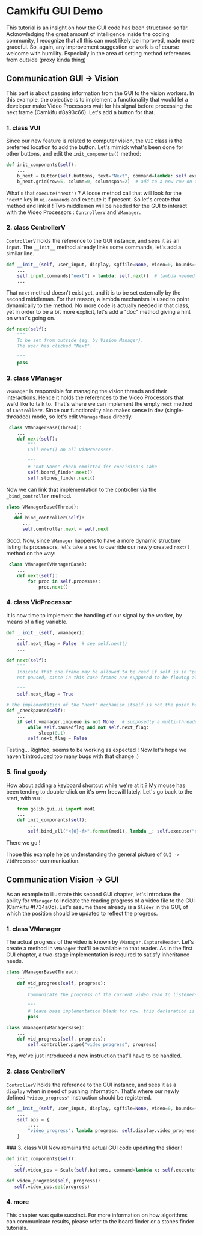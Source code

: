 # Camkifu GUI Demo

This tutorial is an insight on how the GUI code has been structured so far. Acknowledging the great amount of intelligence inside the coding community, I recognize that all this can most likely be improved, made more graceful. So, again, any improvement suggestion or work is of course welcome with humility. Especially in the area of setting method references from outside (proxy kinda thing)


## Communication GUI -> Vision

This part is about passing information from the GUI to the vision workers. In this example, the objective is to implement a functionality that would let a developer make Video Processors wait for his signal before processing the next frame (Camkifu #8a93c66). Let's add a button for that.


### 1. class VUI
Since our new feature is related to computer vision, the `VUI` class is the preferred location to add the button. Let's mimick what's been done for other buttons, and edit the `init_components()` method:

```python
def init_components(self):
    ...
    b_next = Button(self.buttons, text="Next", command=lambda: self.execute("next"))
    b_next.grid(row=5, column=0, columnspan=2)  # add to a new row on the screen
```

What's that `execute("next")` ? A loose method call that will look for the `"next"` key in `ui.commands` and execute it if present. So let's create that method and link it ! Two middlemen will be needed for the GUI to interact with the Video Processors : `ControllerV` and `VManager`.

### 2. class ControllerV
`ControllerV` holds the reference to the GUI instance, and sees it as an `input`. The `__init__` method already links some commands, let's add a similar line.

```python
def __init__(self, user_input, display, sgffile=None, video=0, bounds=(0, 1)):
    ...
    self.input.commands["next"] = lambda: self.next()  # lambda needed to bind method externally at runtime
    ...
```

That `next` method doesn't exist yet, and it is to be set externally by the second middleman. For that reason, a lambda mechanism is used to point dynamically to the method. No more code is actually needed in that class, yet in order to be a bit more explicit, let's add a "doc" method giving a hint on what's going on.

```python
def next(self):
    """
    To be set from outside (eg. by Vision Manager).
    The user has clicked "Next".

    """
    pass
```

### 3. class VManager
`VManager` is responsible for managing the vision threads and their interactions. Hence it holds the references to the Video Processors that we'd like to talk to. That's where we can implement the empty `next` method of `ControllerV`. 
Since our functionality also makes sense in dev (single-threaded) mode, so let's edit `VManagerBase` directly.
 
```python
 class VManagerBase(Thread):
    ...
    def next(self):
        """
        Call next() on all VidProcessor.
        
        """
        # "not None" check ommitted for concision's sake 
        self.board_finder.next()
        self.stones_finder.next()
```

Now we can link that implementation to the controller via the `_bind_controller` method. 
 ```python
 class VManagerBase(Thread):
    ...
    def bind_controller(self):
       ...
       self.controller.next = self.next
 ```

Good. Now, since `VManager` happens to have a more dynamic structure listing its processors, let's take a sec to override our newly created `next()` method on the way:

```python
 class VManager(VManagerBase):
    ...
    def next(self):
        for proc in self.processes:
            proc.next()
```

### 4. class VidProcessor
It is now time to implement the handling of our signal by the worker, by means of a flag variable.

```python
def __init__(self, vmanager):
    ...
    self.next_flag = False  # see self.next()
    ...
    
def next(self):
    """
    Indicate that one frame may be allowed to be read if self is in "paused" state. Has no effect if self is 
    not paused, since in this case frames are supposed to be flowing already. 
    
    """
    self.next_flag = True

# the implementation of the "next" mechanism itself is not the point here, but let's show it for completion's sake
def _checkpause(self):
    ...
    if self.vmanager.imqueue is not None:  # supposedly a multi-threaded env
        while self.pausedflag and not self.next_flag:
            sleep(0.1)
        self.next_flag = False
```

Testing... Righteo, seems to be working as expected ! Now let's hope we haven't introduced too many bugs with that 
change :)

### 5. final goody
How about adding a keyboard shortcut while we're at it ? My mouse has been tending to double-click on it's own 
freewill lately. Let's go back to the start, with `VUI`:

```python
    from golib.gui.ui import mod1
    ...
    def init_components(self):
        ...
        self.bind_all("<{0}-f>".format(mod1), lambda _: self.execute("next"))
```

There we go !

I hope this example helps understanding the general picture of `GUI -> VidProcessor` communication. 


## Communication Vision -> GUI
As an example to illustrate this second GUI chapter, let's introduce the ability for `VManager` to indicate the reading progress of a video file to the GUI (Camkifu #f734a0c). Let's assume there already is a `Slider` in the GUI, of which the position should be updated to reflect the progress.

### 1. class VManager
The actual progress of the video is known by `VManager.CaptureReader`. Let's create a method in `VManager` that'll be available to that reader. As in the first GUI chapter, a two-stage implementation is required to satisfy inheritance needs.

```python
class VManagerBase(Thread):
    ...
    def vid_progress(self, progress):
        """
        Communicate the progress of the current video read to listeners (GUI, ...).
        
        """
        # leave base implementation blank for now. this declaration is still needed to avoid AttributeError though
        pass

class Vmanager(VManagerBase):
    ...
    def vid_progress(self, progress):
        self.controller.pipe("video_progress", progress)
```

Yep, we've just introduced a new instruction that'll have to be handled.

### 2. class ControllerV
`ControllerV` holds the reference to the GUI instance, and sees it as a `display` when in need of pushing information. That's where our newly defined `"video_progress"` instruction should be registered.

```python
def __init__(self, user_input, display, sgffile=None, video=0, bounds=(0, 1)):
    ...
    self.api = {
        ...,
        "video_progress": lambda progress: self.display.video_progress(progress),
    }
```

### 3. class VUI
Now remains the actual GUI code updating the slider !

 ```python
def init_components(self):
    ...
    self.video_pos = Scale(self.buttons, command=lambda x: self.execute("vidpos", float(x)), orient=HORIZONTAL)
 
def video_progress(self, progress):
    self.video_pos.set(progress) 
 ```

### 4. more
This chapter was quite succinct. For more information on how algorithms can communicate results, please refer to the board finder or a stones finder tutorials.
